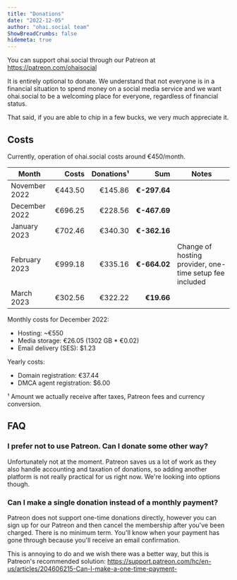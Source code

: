 ```yaml
---
title: "Donations"
date: "2022-12-05"
author: "ohai.social team"
ShowBreadCrumbs: false
hidemeta: true
---
```



You can support ohai.social through our Patreon at https://patreon.com/ohaisocial

It is entirely optional to donate. We understand that not everyone is in a financial situation to spend money on a social media service and we want ohai.social to be a welcoming place for everyone, regardless of financial status.

That said, if you are able to chip in a few bucks, we very much appreciate it.

## Costs

Currently, operation of ohai.social costs around €450/month.

| Month         | Costs    | Donations¹ | Sum           | Notes     |
|---------------|---------:|-----------:|--------------:|-----------|
| November 2022 | €443.50  | €145.86    | **€-297.64**  |           |
| December 2022 | €696.25  | €228.56    | **€-467.69**  |           |
| January 2023  | €702.46  | €340.30    | **€-362.16**  |           |
| February 2023 | €999.18  | €335.16    | **€-664.02**  | Change of hosting provider, one-time setup fee included  |
| March 2023    | €302.56  | €322.22    | **€19.66**    |           |

Monthly costs for December 2022:

* Hosting: ~€550
* Media storage: €26.05 (1302 GB * €0.02)
* Email delivery (SES): $1.23

Yearly costs:

* Domain registration: €37.44
* DMCA agent registration: $6.00

¹ Amount we actually receive after taxes, Patreon fees and currency conversion.  

## FAQ
### I prefer not to use Patreon. Can I donate some other way?

Unfortunately not at the moment. Patreon saves us a lot of work as they also handle accounting and taxation of donations, so adding another platform is not really practical for us right now. We're looking into options though.

### Can I make a single donation instead of a monthly payment?

Patreon does not support one-time donations directly, however you can sign up for our Patreon and then cancel the membership after you've been charged. There is no minimum term. You'll know when your payment has gone through because you'll receive an email confirmation. 

This is annoying to do and we wish there was a better way, but this is Patreon's recommended solution: https://support.patreon.com/hc/en-us/articles/204606215-Can-I-make-a-one-time-payment-
